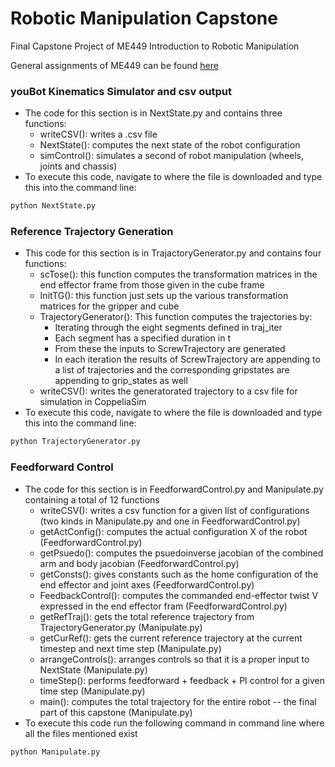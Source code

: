 # Robotic Manipulation Capstone
Final Capstone Project of ME449 Introduction to Robotic Manipulation

General assignments of ME449 can be found [here](https://github.com/S-odland/ME449-RoboticManipulation)

### youBot Kinematics Simulator and csv output
* The code for this section is in NextState.py and contains three functions:
  * writeCSV(): writes a .csv file
  * NextState(): computes the next state of the robot configuration
  * simControl(): simulates a second of robot manipulation (wheels, joints and chassis)
* To execute this code, navigate to where the file is downloaded and type this into the command line:

```python
python NextState.py
```

### Reference Trajectory Generation
* This code for this section is in TrajactoryGenerator.py and contains four functions:
  * scTose(): this function computes the transformation matrices in the end effector frame from those given in the cube frame
  * InitTG(): this function just sets up the various transformation matrices for the gripper and cube
  * TrajectoryGenerator(): This function computes the trajectories by:
    * Iterating through the eight segments defined in traj_iter
    * Each segment has a specified duration in t
    * From these the inputs to ScrewTrajectory are generated
    * In each iteration the results of ScrewTrajectory are appending to a list of trajectories and the corresponding gripstates are appending to grip_states as well
  * writeCSV(): writes the generatorated trajectory to a csv file for simulation in CoppeliaSim
* To execute this code, navigate to where the file is downloaded and type this into the command line:
  
```python
python TrajectoryGenerator.py
```  
### Feedforward Control
* The code for this section is in FeedforwardControl.py and Manipulate.py containing a total of 12 functions
   * writeCSV(): writes a csv function for a given list of configurations (two kinds in Manipulate.py and one in FeedforwardControl.py)
   * getActConfig(): computes the actual configuration X of the robot (FeedforwardControl.py)
   * getPsuedo(): computes the psuedoinverse jacobian of the combined arm and body jacobian (FeedforwardControl.py)
   * getConsts(): gives constants such as the home configuration of the end effector and joint axes (FeedforwardControl.py)
   * FeedbackControl(): computes the commanded end-effector twist V expressed in the end effector fram (FeedforwardControl.py)
   * getRefTraj(): gets the total reference trajectory from TrajectoryGenerator.py (Manipulate.py)
   * getCurRef(): gets the current reference trajectory at the current timestep and next time step (Manipulate.py)
   * arrangeControls(): arranges controls so that it is a proper input to NextState (Manipulate.py)
   * timeStep(): performs feedforward + feedback + PI control for a given time step (Manipulate.py)
   * main(): computes the total trajectory for the entire robot -- the final part of this capstone (Manipulate.py)
* To execute this code run the following command in command line where all the files mentioned exist

```python
python Manipulate.py
```

